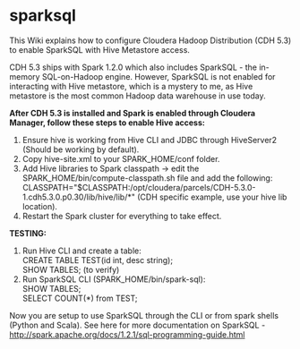 # sparksql


This Wiki explains how to configure Cloudera Hadoop Distribution (CDH 5.3) to enable SparkSQL with Hive Metastore access.

CDH 5.3 ships with Spark 1.2.0 which also includes SparkSQL - the in-memory SQL-on-Hadoop engine. However, SparkSQL is not enabled for interacting with Hive metastore, which is a mystery to me, as Hive metastore is the most common Hadoop data warehouse in use today. 

**After CDH 5.3 is installed and Spark is enabled through Cloudera Manager, follow these steps to enable Hive access:**  
1. Ensure hive is working from Hive CLI and JDBC through HiveServer2 (Should be working by default).  
2. Copy hive-site.xml to your SPARK_HOME/conf folder.  
3. Add Hive libraries to Spark classpath -> edit the SPARK_HOME/bin/compute-classpath.sh file and add the following:  
    CLASSPATH="$CLASSPATH:/opt/cloudera/parcels/CDH-5.3.0-1.cdh5.3.0.p0.30/lib/hive/lib/*"   (CDH specific example, use your hive lib location).  
4. Restart the Spark cluster for everything to take effect.

**TESTING:**    
1. Run Hive CLI and create a table:    
       CREATE TABLE TEST(id int, desc string);    
       SHOW TABLES; (to verify)  
2. Run SparkSQL CLI (SPARK_HOME/bin/spark-sql):  
       SHOW TABLES;  
       SELECT COUNT(*) from TEST;

Now you are setup to use SparkSQL through the CLI or from spark shells (Python and Scala). See here for more documentation on SparkSQL - http://spark.apache.org/docs/1.2.1/sql-programming-guide.html





 
